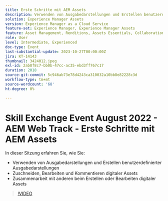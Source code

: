```yaml
---
title: Erste Schritte mit AEM Assets
description: Verwenden von Ausgabedarstellungen und Erstellen benutzerdefinierter Ausgabedarstellungen Zuschneiden, Bearbeiten und Kommentieren digitaler Assets, Zusammenarbeit mit anderen beim Erstellen oder Bearbeiten digitaler Assets
solution: Experience Manager Assets
version: Experience Manager as a Cloud Service
feature-set: Experience Manager, Experience Manager Assets
feature: Asset Management, Renditions, Assets Essentials, Collaboration
role: User
level: Intermediate, Experienced
doc-type: Event
last-substantial-update: 2023-10-27T00:00:00Z
jira: KT-14143
thumbnail: 3424012.jpeg
exl-id: 2ab8f8c7-bb0b-47cc-ac35-ebd3ff767c17
duration: 2018
source-git-commit: 5c946ab73e78d4243ca310032a10bb8e82228c3d
workflow-type: tm+mt
source-wordcount: '68'
ht-degree: 0%

---
```


# Skill Exchange Event August 2022 - AEM Web Track - Erste Schritte mit AEM Assets

In dieser Sitzung erfahren Sie, wie Sie:

* Verwenden von Ausgabedarstellungen und Erstellen benutzerdefinierter Ausgabedarstellungen
* Zuschneiden, Bearbeiten und Kommentieren digitaler Assets
* Zusammenarbeit mit anderen beim Erstellen oder Bearbeiten digitaler Assets

>[!VIDEO](https://video.tv.adobe.com/v/3424012/?learn=on)
